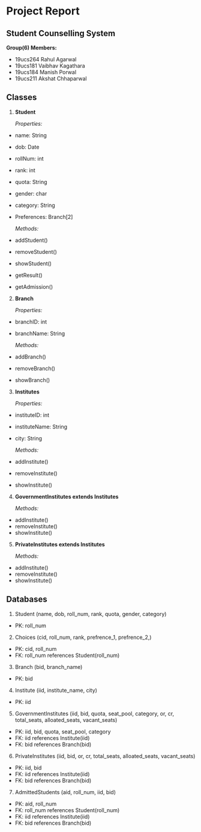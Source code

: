 # **Project Report**

## **Student Counselling System**

**Group(6) Members:**

- 19ucs264 Rahul Agarwal
- 19ucs181 Vaibhav Kagathara
- 19ucs184 Manish Porwal
- 19ucs211 Akshat Chhaparwal

## Classes

1. **Student**

    *Properties:*
- name: String
- dob: Date
- rollNum: int
- rank: int
- quota: String
- gender: char
- category: String
- Preferences: Branch[2]

    *Methods:*
- addStudent()
- removeStudent()
- showStudent()
- getResult()
- getAdmission()

2. **Branch**

    *Properties:*
- branchID: int
- branchName: String

    *Methods:*
- addBranch()
- removeBranch()
- showBranch()

3. **Institutes**

    *Properties:*
- instituteID: int
- instituteName: String
- city: String

    *Methods:*
- addInstitute()
- removeInstitute()
- showInstitute()

4. **GovernmentInstitutes extends Institutes**

    *Methods:*
- addInstitute()
- removeInstitute()
- showInstitute()

5. **PrivateInstitutes extends Institutes**

    *Methods:*
- addInstitute()
- removeInstitute()
- showInstitute()

## **Databases**

1. Student (name, dob, roll_num, rank, quota, gender, category)
- PK: roll_num

2. Choices (cid, roll_num, rank, prefrence_1, prefrence_2,)
- PK: cid, roll_num
- FK: roll_num references Student(roll_num)

3. Branch (bid, branch_name)
- PK: bid

4. Institute (iid, institute_name, city)
- PK: iid

5. GovernmentInstitutes (iid, bid, quota, seat_pool, category, or, cr, total_seats, alloated_seats, vacant_seats)
- PK: iid, bid, quota, seat_pool, category
- FK: iid references Institute(iid)
- FK: bid references Branch(bid)

6. PrivateInstitutes (iid, bid, or, cr, total_seats, alloated_seats, vacant_seats)
- PK: iid, bid
- FK: iid references Institute(iid)
- FK: bid references Branch(bid)

7. AdmittedStudents (aid, roll_num, iid, bid)
- PK: aid, roll_num
- FK: roll_num references Student(roll_num)
- FK: iid references Institute(iid)
- FK: bid references Branch(bid)


